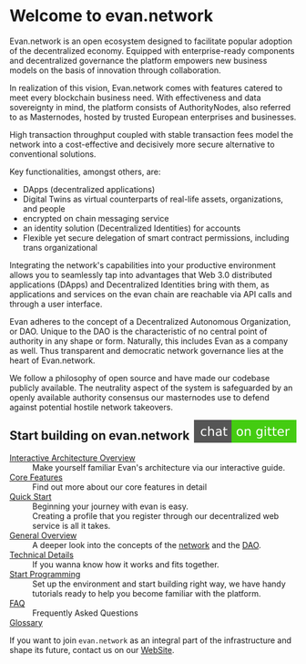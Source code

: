 
# Welcome to evan.network
Evan.network is an open ecosystem designed to facilitate popular adoption of the decentralized economy. Equipped with enterprise-ready components and decentralized governance the platform empowers new business models on the basis of innovation through collaboration.

In realization of this vision, Evan.network comes with features catered to meet every blockchain business need. 
With effectiveness and data sovereignty in mind, the platform consists of AuthorityNodes, also referred to as Masternodes, hosted by trusted European enterprises and businesses. 

High transaction throughput coupled with stable transaction fees model the network into a cost-effective and decisively more secure alternative to conventional solutions. 

Key functionalities, amongst others, are:

* DApps (decentralized applications) 
* Digital Twins as virtual counterparts of real-life assets, organizations, and people 
* encrypted on chain messaging service
* an identity solution (Decentralized Identities) for accounts
* Flexible yet secure delegation of smart contract permissions, including trans organizational 

Integrating the network's capabilities into your productive environment allows you to seamlessly tap into advantages that Web 3.0 distributed applications (DApps) and Decentralized Identities bring with them, as applications and services on the evan chain are reachable via API calls and through a user interface.

Evan adheres to the concept of a Decentralized Autonomous Organization, or DAO. Unique to the DAO is the characteristic of no central point of authority in any shape or form. Naturally, this includes Evan as a company as well.
Thus transparent and democratic network governance lies at the heart of Evan.network. 

We follow a philosophy of open source and have made our codebase publicly available. The neutrality aspect of the system is safeguarded by an openly available authority consensus our masternodes use to defend against potential hostile network takeovers.

<p><a style="float: right" alt="Gitter" title="Gitter" href="https://gitter.im/evannetwork/Lobby"><img src="/public/chat.svg"/></a></p>

Start building on evan.network
----

<dl> 
  <dt><a href="/doc/visual">Interactive Architecture Overview</a></dt>
  <dd>Make yourself familiar Evan's architecture via our interactive guide.
  </dd>
  <dt><a href="/doc/corefeatures">Core Features</a></dt>
  <dd>Find out more about our core features in detail</dd>

<dt><a href="/tutorial/quick-start">Quick Start</a><dt>
<dd>Beginning your journey with evan is easy.<br />
Creating a profile that you register through our decentralized web service is all it takes.
</dd>
<dt><a href="/doc/goals">General Overview</a></dt>
<dd>A deeper look into the concepts of the <a href="/doc/network">network</a> and the <a href="/doc/dao">DAO</a>.</dd>
<dt><a href="/dev/overview">Technical Details</a></dt>
<dd>If you wanna know how it works and fits together.</dd>
<dt><a href="/dev/getting-started">Start Programming</a></dt>
<dd>Set up the environment and start building right way, we have handy tutorials ready to help you become familiar with the platform.</dd>
<dt><a href="/doc/faq">FAQ</a></dt>
<dd> Frequently Asked Questions</dd>
<dt><a href="/doc/glossary">Glossary</a></dt>
<dd> </dd>

<p>If you want to join <code>evan.network</code> as an integral part of the infrastructure and shape its future, contact us on our <a href="https:///evan.network">WebSite</a>.

